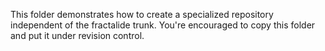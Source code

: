 This folder demonstrates how to create a specialized repository independent of the fractalide trunk.
You're encouraged to copy this folder and put it under revision control.
